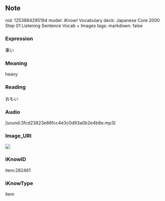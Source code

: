 ## Note
nid: 1253684295194
model: iKnow! Vocabulary
deck: Japanese Core 2000 Step 01 Listening Sentence Vocab + Images
tags: 
markdown: false

### Expression
重い

### Meaning
heavy

### Reading
おもい

### Audio
[sound:3fcd23823e86fcc4e3c0d93a0b2e4b8e.mp3]

### Image_URI
<!DOCTYPE html>
<title></title>
<img src="00ad5a0506a1c012eb92f253ba2c7de0.jpg">



### iKnowID
item:282461

### iKnowType
item
